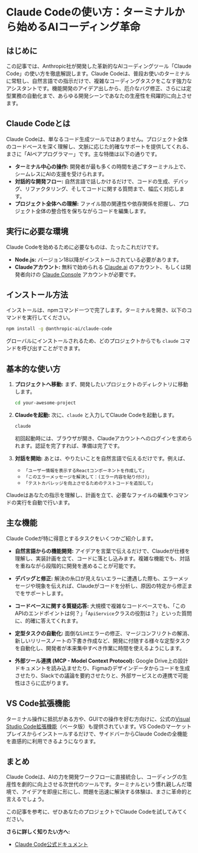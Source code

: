 # Claude Codeの使い方：ターミナルから始めるAIコーディング革命

## はじめに

この記事では、Anthropic社が開発した革新的なAIコーディングツール「Claude Code」の使い方を徹底解説します。Claude Codeは、普段お使いのターミナルに常駐し、自然言語での指示だけで、複雑なコーディングタスクをこなす強力なアシスタントです。機能開発のアイデア出しから、厄介なバグ修正、さらには定型業務の自動化まで、あらゆる開発シーンであなたの生産性を飛躍的に向上させます。

## Claude Codeとは

Claude Codeは、単なるコード生成ツールではありません。プロジェクト全体のコードベースを深く理解し、文脈に応じた的確なサポートを提供してくれる、まさに「AIペアプログラマー」です。主な特徴は以下の通りです。

-   **ターミナル中心の操作:** 開発者が最も多くの時間を過ごすターミナル上で、シームレスにAIの支援を受けられます。
-   **対話的な開発フロー:** 自然言語で話しかけるだけで、コードの生成、デバッグ、リファクタリング、そしてコードに関する質問まで、幅広く対応します。
-   **プロジェクト全体への理解:** ファイル間の関連性や依存関係を把握し、プロジェクト全体の整合性を保ちながらコードを編集します。

## 実行に必要な環境

Claude Codeを始めるために必要なものは、たったこれだけです。

-   **Node.js:** バージョン18以降がインストールされている必要があります。
-   **Claudeアカウント:** 無料で始められる [Claude.ai](https://claude.ai/) のアカウント、もしくは開発者向けの [Claude Console](https://console.anthropic.com/) アカウントが必要です。

## インストール方法

インストールは、npmコマンド一つで完了します。ターミナルを開き、以下のコマンドを実行してください。

```bash
npm install -g @anthropic-ai/claude-code
```

グローバルにインストールされるため、どのプロジェクトからでも `claude` コマンドを呼び出すことができます。

## 基本的な使い方

1.  **プロジェクトへ移動:** まず、開発したいプロジェクトのディレクトリに移動します。
    ```bash
    cd your-awesome-project
    ```
2.  **Claudeを起動:** 次に、`claude` と入力してClaude Codeを起動します。
    ```bash
    claude
    ```
    初回起動時には、ブラウザが開き、Claudeアカウントへのログインを求められます。認証を完了すれば、準備は完了です。

3.  **対話を開始:** あとは、やりたいことを自然言語で伝えるだけです。例えば、
    -   `「ユーザー情報を表示するReactコンポーネントを作成して」`
    -   `「このエラーメッセージを解決して：(エラー内容を貼り付け)」`
    -   `「テストカバレッジを向上させるためのテストコードを追加して」`

Claudeはあなたの指示を理解し、計画を立て、必要なファイルの編集やコマンドの実行を自動で行います。

## 主な機能

Claude Codeが特に得意とするタスクをいくつかご紹介します。

-   **自然言語からの機能開発:**
    アイデアを言葉で伝えるだけで、Claudeが仕様を理解し、実装計画を立て、コードに落とし込みます。複雑な機能でも、対話を重ねながら段階的に開発を進めることが可能です。

-   **デバッグと修正:**
    解決の糸口が見えないエラーに遭遇した際も、エラーメッセージや現象を伝えれば、Claudeがコードを分析し、原因の特定から修正までをサポートします。

-   **コードベースに関する質疑応答:**
    大規模で複雑なコードベースでも、「このAPIのエンドポイントは何？」「`ApiService`クラスの役割は？」といった質問に、的確に答えてくれます。

-   **定型タスクの自動化:**
    面倒なLintエラーの修正、マージコンフリクトの解消、新しいリリースノートの下書き作成など、開発に付随する様々な定型タスクを自動化し、開発者が本来集中すべき作業に時間を使えるようにします。

-   **外部ツール連携 (MCP - Model Context Protocol):**
    Google Drive上の設計ドキュメントを読み込ませたり、Figmaのデザインデータからコードを生成させたり、Slackでの議論を要約させたりと、外部サービスとの連携で可能性はさらに広がります。

## VS Code拡張機能

ターミナル操作に抵抗がある方や、GUIでの操作を好む方向けに、公式の[Visual Studio Code拡張機能](https://docs.claude.com/en/docs/claude-code/vs-code)（ベータ版）も提供されています。VS Codeのマーケットプレイスからインストールするだけで、サイドバーからClaude Codeの全機能を直感的に利用できるようになります。

## まとめ

Claude Codeは、AIの力を開発ワークフローに直接統合し、コーディングの生産性を劇的に向上させる次世代のツールです。ターミナルという慣れ親しんだ環境で、アイデアを即座に形にし、問題を迅速に解決する体験は、まさに革命的と言えるでしょう。

この記事を参考に、ぜひあなたのプロジェクトでClaude Codeを試してみてください。

**さらに詳しく知りたい方へ:**
-   [Claude Code公式ドキュメント](https://docs.claude.com/en/docs/claude-code/overview)
